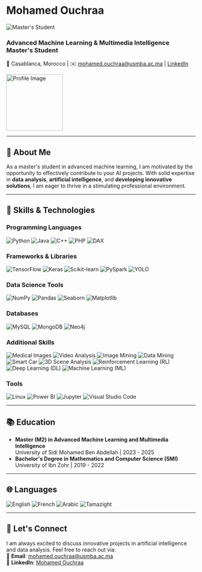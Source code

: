 # Mohamed Ouchraa

![Master's Student](https://img.shields.io/badge/Master%27s%20Student-Advanced%20Machine%20Learning-brightgreen)

### Advanced Machine Learning & Multimedia Intelligence Master's Student  
📍 Casablanca, Morocco | ✉️ mohamed.ouchraa@usmba.ac.ma | [LinkedIn](https://www.linkedin.com/in/mohamedouchraa)  

<img src="https://avatars.githubusercontent.com/u/your-github-profile" alt="Profile Image" width="150" height="150">

---

## 👋 About Me
As a master's student in advanced machine learning, I am motivated by the opportunity to effectively contribute to your AI projects. With solid expertise in **data analysis**, **artificial intelligence**, and **developing innovative solutions**, I am eager to thrive in a stimulating professional environment.

---

## 🧠 Skills & Technologies

### Programming Languages
![Python](https://img.shields.io/badge/-Python-3776AB?logo=python&logoColor=white)
![Java](https://img.shields.io/badge/-Java-007396?logo=java&logoColor=white)
![C++](https://img.shields.io/badge/-C++-00599C?logo=c%2B%2B&logoColor=white)
![PHP](https://img.shields.io/badge/-PHP-777BB4?logo=php&logoColor=white)
![DAX](https://img.shields.io/badge/-DAX-0178D4?logo=powerbi&logoColor=white)

### Frameworks & Libraries
![TensorFlow](https://img.shields.io/badge/-TensorFlow-FF6F00?logo=tensorflow&logoColor=white)
![Keras](https://img.shields.io/badge/-Keras-D00000?logo=keras&logoColor=white)
![Scikit-learn](https://img.shields.io/badge/-Scikit%20Learn-F7931E?logo=scikit-learn&logoColor=white)
![PySpark](https://img.shields.io/badge/-PySpark-E25A1C?logo=apachespark&logoColor=white)
![YOLO](https://img.shields.io/badge/-YOLO-00FFFF?logo=darkreader&logoColor=black)

### Data Science Tools
![NumPy](https://img.shields.io/badge/-NumPy-013243?logo=numpy&logoColor=white)
![Pandas](https://img.shields.io/badge/-Pandas-150458?logo=pandas&logoColor=white)
![Seaborn](https://img.shields.io/badge/-Seaborn-3776AB?logo=python&logoColor=white)
![Matplotlib](https://img.shields.io/badge/-Matplotlib-FF9E0F?logo=python&logoColor=white)

### Databases
![MySQL](https://img.shields.io/badge/-MySQL-4479A1?logo=mysql&logoColor=white)
![MongoDB](https://img.shields.io/badge/-MongoDB-47A248?logo=mongodb&logoColor=white)
![Neo4j](https://img.shields.io/badge/-Neo4j-008CC1?logo=neo4j&logoColor=white)

### Additional Skills
![Medical Images](https://img.shields.io/badge/-Medical%20Images-red)
![Video Analysis](https://img.shields.io/badge/-Video%20Analysis-blue)
![Image Mining](https://img.shields.io/badge/-Image%20Mining-green)
![Data Mining](https://img.shields.io/badge/-Data%20Mining-orange)
![Smart Car](https://img.shields.io/badge/-Smart%20Car-purple)
![3D Scene Analysis](https://img.shields.io/badge/-3D%20Scene%20Analysis-yellow)
![Reinforcement Learning (RL)](https://img.shields.io/badge/-Reinforcement%20Learning-brightgreen)
![Deep Learning (DL)](https://img.shields.io/badge/-Deep%20Learning-blue)
![Machine Learning (ML)](https://img.shields.io/badge/-Machine%20Learning-orange)

### Tools
![Linux](https://img.shields.io/badge/-Linux-FCC624?logo=linux&logoColor=black)
![Power BI](https://img.shields.io/badge/-Power%20BI-F2C811?logo=powerbi&logoColor=black)
![Jupyter](https://img.shields.io/badge/-Jupyter-F37626?logo=jupyter&logoColor=white)
![Visual Studio Code](https://img.shields.io/badge/-VS%20Code-0078D4?logo=visualstudiocode&logoColor=white)

---

## 📚 Education
- **Master (M2) in Advanced Machine Learning and Multimedia Intelligence**  
  University of Sidi Mohamed Ben Abdellah | 2023 - 2025  
- **Bachelor's Degree in Mathematics and Computer Science (SMI)**  
  University of Ibn Zohr | 2019 - 2022  

---

## 🌐 Languages
![English](https://img.shields.io/badge/-English-blue)
![French](https://img.shields.io/badge/-French-blue)
![Arabic](https://img.shields.io/badge/-Arabic-green)
![Tamazight](https://img.shields.io/badge/-Tamazight-green)

---

## 💬 Let's Connect
I am always excited to discuss innovative projects in artificial intelligence and data analysis. Feel free to reach out via:  
📧 **Email**: mohamed.ouchraa@usmba.ac.ma  
💼 **LinkedIn**: [Mohamed Ouchraa](https://www.linkedin.com/in/mohamedouchraa)
